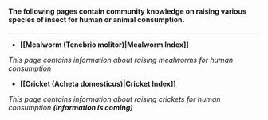 #### **The following pages contain community knowledge on raising various species of insect for human or animal consumption.**

***

* **[[Mealworm (Tenebrio molitor)|Mealworm Index]]**

_This page contains information about raising mealworms for human consumption_

* **[[Cricket (Acheta domesticus)|Cricket Index]]**

_This page contains information about raising crickets for human consumption **(information is coming)**_





